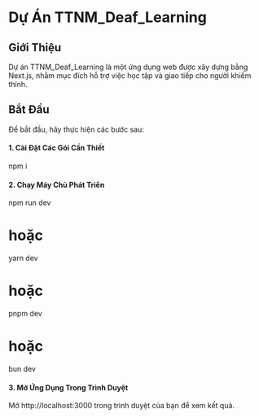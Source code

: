 # Dự Án TTNM_Deaf_Learning
## Giới Thiệu
  Dự án TTNM_Deaf_Learning là một ứng dụng web được xây dựng bằng Next.js, nhằm mục đích hỗ trợ việc học tập và giao tiếp cho người khiếm thính.

## Bắt Đầu
  Để bắt đầu, hãy thực hiện các bước sau:

#### 1. Cài Đặt Các Gói Cần Thiết
  npm i
#### 2. Chạy Máy Chủ Phát Triển
  npm run dev
  # hoặc
  yarn dev
  # hoặc
  pnpm dev
  # hoặc
  bun dev
#### 3. Mở Ứng Dụng Trong Trình Duyệt
Mở http://localhost:3000 trong trình duyệt của bạn để xem kết quả.
